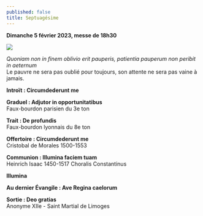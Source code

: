 ```yaml
---
published: false
title: Septuagésime
---
```

**Dimanche 5 février 2023, messe de 18h30**

![]({{site.baseurl}}/images/Christ%20Liban.jpg)

*Quoniam non in finem oblivio erit pauperis, patientia pauperum non peribit in aeternum*  
Le pauvre ne sera pas oublié pour toujours, son attente ne sera pas vaine à jamais.

**Introït : Circumdederunt me**

**Graduel : Adjutor in opportunitatibus**  
Faux-bourdon parisien du 3e ton

**Trait : De profundis**  
Faux-bourdon lyonnais du 8e ton

**Offertoire : Circumdederunt me**  
Cristobal de Morales 1500-1553

**Communion : Illumina faciem tuam**  
Heinrich Isaac 1450-1517 Choralis Constantinus

**Illumina**

**Au dernier Évangile : Ave Regina caelorum**

**Sortie : Deo gratias**  
Anonyme XIIe - Saint Martial de Limoges
